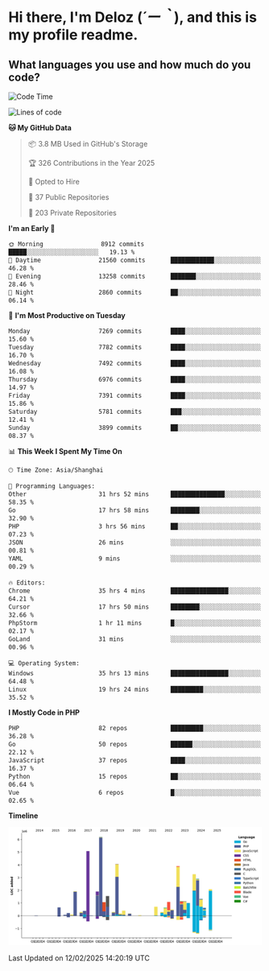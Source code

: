 # **Hi there, I'm Deloz (*´ー｀*), and this is my profile readme.**

## **What languages you use and how much do you code?**

<!--START_SECTION:waka-->
![Code Time](http://img.shields.io/badge/Code%20Time-5%2C656%20hrs%2051%20mins-blue)

![Lines of code](https://img.shields.io/badge/From%20Hello%20World%20I%27ve%20Written-44.8%20million%20lines%20of%20code-blue)

**🐱 My GitHub Data** 

> 📦 3.8 MB Used in GitHub's Storage 
 > 
> 🏆 326 Contributions in the Year 2025
 > 
> 💼 Opted to Hire
 > 
> 📜 37 Public Repositories 
 > 
> 🔑 203 Private Repositories 
 > 
**I'm an Early 🐤** 

```text
🌞 Morning                8912 commits        █████░░░░░░░░░░░░░░░░░░░░   19.13 % 
🌆 Daytime                21560 commits       ████████████░░░░░░░░░░░░░   46.28 % 
🌃 Evening                13258 commits       ███████░░░░░░░░░░░░░░░░░░   28.46 % 
🌙 Night                  2860 commits        ██░░░░░░░░░░░░░░░░░░░░░░░   06.14 % 
```
📅 **I'm Most Productive on Tuesday** 

```text
Monday                   7269 commits        ████░░░░░░░░░░░░░░░░░░░░░   15.60 % 
Tuesday                  7782 commits        ████░░░░░░░░░░░░░░░░░░░░░   16.70 % 
Wednesday                7492 commits        ████░░░░░░░░░░░░░░░░░░░░░   16.08 % 
Thursday                 6976 commits        ████░░░░░░░░░░░░░░░░░░░░░   14.97 % 
Friday                   7391 commits        ████░░░░░░░░░░░░░░░░░░░░░   15.86 % 
Saturday                 5781 commits        ███░░░░░░░░░░░░░░░░░░░░░░   12.41 % 
Sunday                   3899 commits        ██░░░░░░░░░░░░░░░░░░░░░░░   08.37 % 
```


📊 **This Week I Spent My Time On** 

```text
🕑︎ Time Zone: Asia/Shanghai

💬 Programming Languages: 
Other                    31 hrs 52 mins      ███████████████░░░░░░░░░░   58.35 % 
Go                       17 hrs 58 mins      ████████░░░░░░░░░░░░░░░░░   32.90 % 
PHP                      3 hrs 56 mins       ██░░░░░░░░░░░░░░░░░░░░░░░   07.23 % 
JSON                     26 mins             ░░░░░░░░░░░░░░░░░░░░░░░░░   00.81 % 
YAML                     9 mins              ░░░░░░░░░░░░░░░░░░░░░░░░░   00.29 % 

🔥 Editors: 
Chrome                   35 hrs 4 mins       ████████████████░░░░░░░░░   64.21 % 
Cursor                   17 hrs 50 mins      ████████░░░░░░░░░░░░░░░░░   32.66 % 
PhpStorm                 1 hr 11 mins        █░░░░░░░░░░░░░░░░░░░░░░░░   02.17 % 
GoLand                   31 mins             ░░░░░░░░░░░░░░░░░░░░░░░░░   00.96 % 

💻 Operating System: 
Windows                  35 hrs 13 mins      ████████████████░░░░░░░░░   64.48 % 
Linux                    19 hrs 24 mins      █████████░░░░░░░░░░░░░░░░   35.52 % 
```

**I Mostly Code in PHP** 

```text
PHP                      82 repos            █████████░░░░░░░░░░░░░░░░   36.28 % 
Go                       50 repos            ██████░░░░░░░░░░░░░░░░░░░   22.12 % 
JavaScript               37 repos            ████░░░░░░░░░░░░░░░░░░░░░   16.37 % 
Python                   15 repos            ██░░░░░░░░░░░░░░░░░░░░░░░   06.64 % 
Vue                      6 repos             █░░░░░░░░░░░░░░░░░░░░░░░░   02.65 % 
```



**Timeline**

![Lines of Code chart](https://raw.githubusercontent.com/deloz/deloz/main/assets/bar_graph.png)


 Last Updated on 12/02/2025 14:20:19 UTC
<!--END_SECTION:waka-->
